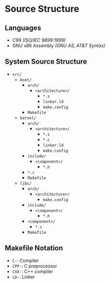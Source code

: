 # Source Structure

## Languages

- C99 *(ISO/IEC 9899:1999)*
- GNU x86 Assembly *(GNU AS, AT&T Syntax)*

## System Source Structure

- `src/`
    - `boot/`
        - `arch/`
            - `<architecture>/`
                - `*.s`
                - `linker.ld`
                - `make.config`
        - `Makefile`
    - `kernel/`
        - `arch/`
            - `<architecture>/`
                - `*.s`
                - `*.c`
                - `linker.ld`
                - `make.config`
        - `include/`
            - `<component>/`
                - `*.h`
        - `*.c`
        - `Makefile`
    - `libc/`
        - `arch/`
            - `<architecture>/`
                - `make.config`
        - `include/`
            - `<component>/`
                - `*.h`
        - `<component>/`
            - `*.c`
        - `Makefile`

## Makefile Notation

- `C-`: Compiler
- `CPP-`: C preprocessor
- `CXX-`: C++ compiler
- `LD-`: Linker